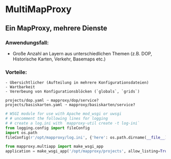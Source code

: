 # MultiMapProxy

## Ein MapProxy, mehrere Dienste


### Anwendungsfall:
- Große Anzahl an Layern aus unterschiedlichen Themen (z.B. DOP, Historische Karten, Verkehr, Basemaps etc.)

### Vorteile:
    - Übersichtlicher (Aufteilung in mehrere Konfigurationsdateien)
    - Wartbarkeit
    - Vererbeung von Konfigurationsblöcken (`globals`, `grids`)

`projects/dop.yaml ➝ mapproxy/dop/service?`  
`projects/basiskarten.yaml ➝ mapproxy/basiskarten/service?`

```py
# WSGI module for use with Apache mod_wsgi or uwsgi 
# # uncomment the following lines for logging
# # create a log.ini with `mapproxy-util create -t log-ini`
from logging.config import fileConfig
import os.path
fileConfig(r'/opt/mapproxy/log.ini', {'here': os.path.dirname(__file__)})

from mapproxy.multiapp import make_wsgi_app
application = make_wsgi_app('/opt/mapproxy/projects', allow_listing=True)
```
